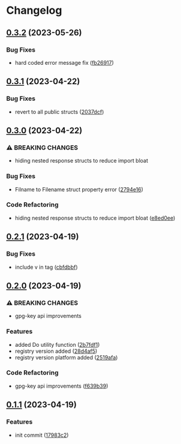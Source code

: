 # Changelog

## [0.3.2](https://github.com/Tsanton/tfe-client/compare/v0.3.1...v0.3.2) (2023-05-26)


### Bug Fixes

* hard coded error message fix ([fb26917](https://github.com/Tsanton/tfe-client/commit/fb26917b9edfa4bb92e8e60c840a50e58c6d3685))

## [0.3.1](https://github.com/Tsanton/tfe-client/compare/v0.3.0...v0.3.1) (2023-04-22)


### Bug Fixes

* revert to all public structs ([2037dcf](https://github.com/Tsanton/tfe-client/commit/2037dcfcbf1f3ae595b32e7115cfca8fcca21e39))

## [0.3.0](https://github.com/Tsanton/tfe-client/compare/v0.2.1...v0.3.0) (2023-04-22)


### ⚠ BREAKING CHANGES

* hiding nested response structs to reduce import bloat

### Bug Fixes

* Filname to Filename struct property error ([2794e16](https://github.com/Tsanton/tfe-client/commit/2794e16006754cda443d3115675e3be2681d272a))


### Code Refactoring

* hiding nested response structs to reduce import bloat ([e8ed0ee](https://github.com/Tsanton/tfe-client/commit/e8ed0ee50e05e7dd199c1e74d07f71dabdd5569f))

## [0.2.1](https://github.com/Tsanton/tfe-client/compare/0.2.0...v0.2.1) (2023-04-19)


### Bug Fixes

* include v in tag ([cbfdbbf](https://github.com/Tsanton/tfe-client/commit/cbfdbbf3cd9d05af293e74eab702aebe6d406872))

## [0.2.0](https://github.com/Tsanton/tfe-client/compare/0.1.1...0.2.0) (2023-04-19)


### ⚠ BREAKING CHANGES

* gpg-key api improvements

### Features

* added Do utility function ([2b7fdf1](https://github.com/Tsanton/tfe-client/commit/2b7fdf1a37fbcff0e728b733dc858c37d75ed615))
* registry version added ([28d4af5](https://github.com/Tsanton/tfe-client/commit/28d4af5f8dae8cc2898fb91971d7788c5640c054))
* registry version platform added ([2519afa](https://github.com/Tsanton/tfe-client/commit/2519afa50f677517265b83f82e8ba488d1c7293c))


### Code Refactoring

* gpg-key api improvements ([f639b39](https://github.com/Tsanton/tfe-client/commit/f639b391c3d6bc9f46a1ff2056e0e0ea2ba24d65))

## [0.1.1](https://github.com/Tsanton/tfe-client/compare/v0.1.0...0.1.1) (2023-04-19)


### Features

* init commit ([17983c2](https://github.com/Tsanton/tfe-client/commit/17983c2987d633edb0865683b365eed9b147ea2d))
